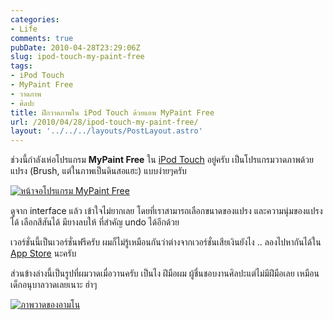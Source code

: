 ```yaml
---
categories:
- Life
comments: true
pubDate: 2010-04-28T23:29:06Z
slug: ipod-touch-my-paint-free
tags:
- iPod Touch
- MyPaint Free
- วาดภาพ
- ศิลปะ
title: ฝึกวาดภาพใน iPod Touch ด้วยแอพ MyPaint Free
url: /2010/04/28/ipod-touch-my-paint-free/
layout: '../../../layouts/PostLayout.astro'
---
```


ช่วงนี้กำลังเห่อโปรแกรม **MyPaint Free** ใน [iPod Touch](https://armno.in.th/content/ipod-touch) อยู่ครับ เป็นโปรแกรมวาดภาพด้วยแปรง (Brush, แต่ในภาพเป็นดินสอแฮะ) แบบง่ายๆครับ



[![หน้าจอโปรแกรม MyPaint Free](https://armno.in.th/wp-content/uploads/2010/04/IMG_0004_thumb.png)](https://armno.in.th/wp-content/uploads/2010/04/IMG_0004.png)



ดูจาก interface แล้ว เข้าใจไม่ยากเลย โดยที่เราสามารถเลือกขนาดของแปรง และความนุ่มของแปรงได้ เลือกสีสันได้ มียางลบให้ ที่สำคัญ undo ได้อีกด้วย



เวอร์ชั่นนี้เป็นเวอร์ชั่นฟรีครับ ผมก็ไม่รู้เหมือนกันว่าต่างจากเวอร์ชั่นเสียเงินยังไง .. ลองไปหากันได้ใน [App Store](http://www.apple.com/iphone/apps-for-iphone/) นะครับ



ส่วนข้างล่างนี้เป็นรูปที่ผมวาดเมื่อวานครับ เป็นไง ฝีมือผม ผู้ชื่นชอบงานศิลปะแต่ไม่มีฝีมือเลย เหมือนเด็กอนุบาลวาดเลยเนาะ ฮ่าๆ



[![ภาพวาดของอามโน](https://armno.in.th/wp-content/uploads/2010/04/IMG_0003_thumb.jpg)](https://armno.in.th/wp-content/uploads/2010/04/IMG_0003.jpg)
